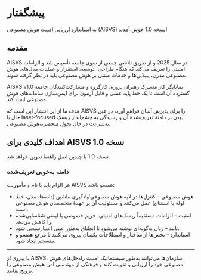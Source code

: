 # پیشگفتار

به استاندارد ارزیابی امنیت هوش مصنوعی (AISVS) نسخه 1.0 خوش آمدید!

## مقدمه

AISVS در سال 2025 و از طریق تلاشی جمعی از سوی جامعه تأسیس شد و الزامات امنیتی را تعریف می‌کند که هنگام طراحی، توسعه، استقرار و عملیات مدل‌های هوش مصنوعی مدرن، پیپلاین‌ها و خدمات مبتنی بر هوش مصنوعی باید در نظر گرفته شوند.

AISVS v1.0 نمایانگر کار مشترک رهبران پروژه، کارگروه و مشارکت‌کنندگان جامعه گسترده آن است تا یک خط پایه عملی و قابل آزمون برای ایمن‌سازی سامانه‌های هوش مصنوعی ایجاد کند.

هدف ما از این انتشار این است که AISVS را برای پذیرش آسان فراهم آورد، در عین حال با laser‑focused بودن بر دامنهٔ تعریف‌شدهٔ آن و رسیدگی به چشم‌انداز ریسکِ به‌سرعت در حال تحولِ منحصربه‌هوش مصنوعی.

## اهداف کلیدی برای AISVS نسخه 1.0

نسخه 1.0 با چندین اصل راهنما تدوین خواهد شد.

### دامنه به‌خوبی تعریف‌شده

هر الزام باید با نام و مأموریت AISVS همسو باشد:

* هوش مصنوعی – کنترل‌ها در لایه هوش مصنوعی/یادگیری ماشین (داده‌ها، مدل، خط لوله یا استنتاج) عمل می‌کنند و مسئولیت آن بر عهدهٔ متخصصان هوش مصنوعی است.
* امنیت – الزامات مستقیماً ریسک‌های امنیتی، حریم خصوصی یا ایمنی شناسایی‌شده را کاهش می‌دهد.
* تایید – زبان به‌گونه‌ای نوشته می‌شود تا انطباق به‌طور عینی اعتبارسنجی شود.
* استاندارد – بخش‌ها از ساختار و اصطلاحات یکسان پیروی می‌کنند تا مرجع همسو و منسجم ایجاد شود.
  ​
---

با پیروی از AISVS، سازمان‌ها می‌توانند به‌طور سیستماتیک امنیت راه‌حل‌های هوش مصنوعی خود را ارزیابی و تقویت کنند و فرهنگی از مهندسی امن هوش مصنوعی را ترویج نمایند.

